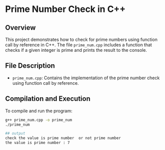 # Prime Number Check in C++

## Overview
This project demonstrates how to check for prime numbers using function call by reference in C++. The file `prime_num.cpp` includes a function that checks if a given integer is prime and prints the result to the console.

## File Description

- `prime_num.cpp`: Contains the implementation of the prime number check using function call by reference.

## Compilation and Execution
To compile and run the program:

```bash
g++ prime_num.cpp -o prime_num
./prime_num

## output
check the value is prime number  or not prime number 
the value is prime number : 7


